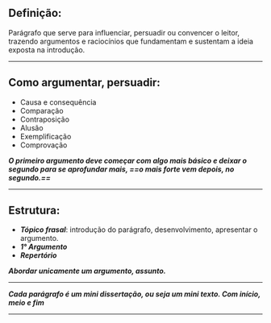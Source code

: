 ## Definição:

Parágrafo que serve para influenciar, persuadir ou convencer o leitor, trazendo argumentos e raciocínios que fundamentam e sustentam a ideia exposta na introdução.

---

## Como argumentar, persuadir:

- Causa e consequência
- Comparação
- Contraposição
- Alusão
- Exemplificação
- Comprovação

***O primeiro argumento deve começar com algo mais básico e deixar o segundo para se aprofundar mais, ==o mais forte vem depois, no segundo.==*** 

---
## Estrutura: 

- ***Tópico frasal***: introdução do parágrafo, desenvolvimento, apresentar o argumento. 
- ***1° Argumento***
- ***Repertório***

***Abordar unicamente um argumento, assunto.***

---
***Cada parágrafo é um mini dissertação, ou seja um mini texto. Com início, meio e fim***

---
